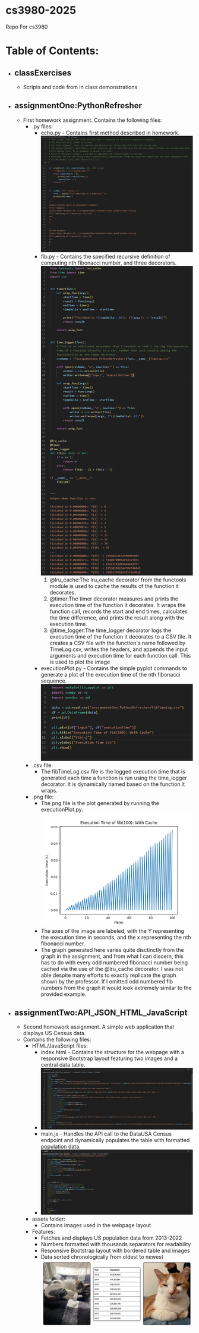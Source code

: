 # cs3980-2025
 Repo For cs3980

# Table of Contents:
- ## classExercises
    - Scripts and code from in class demonstrations
- ## assignmentOne:PythonRefresher
    - First homework assignment. Contains the following files:
        - .py files:
            - echo.py - Contains first method described in homework.
            ![alt text](assignmentOne_PythonRefresher/echo.png)
            - fib.py - Contains the specified recursive definition of computing nth fibonacci number, and three decorators.
             ![alt text](assignmentOne_PythonRefresher/fib.png)
                1. @lru_cache:The lru_cache decorator from the functools module is used to cache the results of the function it decorates.
                2. @timer:The timer decorator measures and prints the execution time of the function it decorates. It wraps the function call, records the start and end times, calculates the time difference, and prints the result along with the execution time.
                3. @time_logger:The time_logger decorator logs the execution time of the function it decorates to a CSV file. It creates a CSV file with the function's name followed by TimeLog.csv, writes the headers, and appends the input arguments and execution time for each function call. This is used to plot the image
            - executionPlot.py - Contains the simple pyplot commands to generate a plot of the execution time of the nth fibonacci sequence. 
            ![alt text](assignmentOne_PythonRefresher/executionPlot.png)
        - .csv file: 
            - The fibTimeLog.csv file is the logged execution time that is generated each time a function is run using the time_logger decorator. It is dynamically named based on the function it wraps. 
        - .png file: 
            - The png file is the plot generated by running the executionPlot.py. 
            ![alt text](assignmentOne_PythonRefresher/executionPlotRecursiveCachedFibSequence.png)
            - The axes of the image are labeled, with the Y representing the execution time in seconds, and the x representing the nth fibonacci number. 
            - The graph generated here varies quite disctinctly from the graph in the assignment, and from what I can discern, this has to do with every odd numbered fibonacci number being cached via the use of the @lru_cache decorator. I was not able despite many efforts to exactly replicate the graph shown by the professor. If I omitted odd numbered fib numbers from the graph it would look extremely similar to the provided example.  

- ## assignmentTwo:API_JSON_HTML_JavaScript
    - Second homework assignment. A simple web application that displays US Census data.
    - Contains the following files:
        - HTML/JavaScript files:
            - index.html - Contains the structure for the webpage with a responsive Bootstrap layout featuring two images and a central data table.
            - ![alt text](assignmentTwo_API_JSON_HTML_JavaScript/index.png)
            - main.js - Handles the API call to the DataUSA Census endpoint and dynamically populates the table with formatted population data.
            - ![alt text](assignmentTwo_API_JSON_HTML_JavaScript/main.png)
        - assets folder:
            - Contains images used in the webpage layout
        - Features:
            - Fetches and displays US population data from 2013-2022
            - Numbers formatted with thousands separators for readability
            - Responsive Bootstrap layout with bordered table and images
            - Data sorted chronologically from oldest to newest
        ![alt text](assignmentTwo_API_JSON_HTML_JavaScript/screenshot.png)


